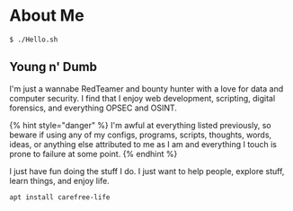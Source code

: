 # About Me

```
$ ./Hello.sh
```

## Young n' Dumb

I'm just a wannabe RedTeamer and bounty hunter with a love for data and computer security.  I find that I enjoy web development, scripting, digital forensics, and everything OPSEC and OSINT.

{% hint style="danger" %}
 I'm awful at everything listed previously, so beware if using any of my configs, programs, scripts, thoughts, words, ideas, or anything else attributed to me as I am and everything I touch is prone to failure at some point.
{% endhint %}

I just have fun doing the stuff I do.  I just want to help people, explore stuff, learn things, and enjoy life.

```bash
apt install carefree-life
```

